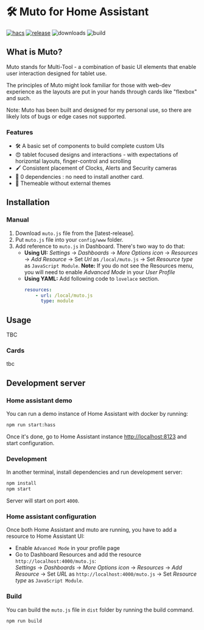# 🛠️ Muto for Home Assistant

[![hacs][hacs-badge]][hacs-url]
[![release][release-badge]][release-url]
![downloads][downloads-badge]
![build][build-badge]

## What is Muto?

Muto stands for Multi-Tool - a combination of basic UI elements that enable user interaction designed for tablet use.

The principles of Muto might look familiar for those with web-dev experience as the layouts are put in your hands through cards like "flexbox" and such.

Note: Muto has been built and designed for my personal use, so there are likely lots of bugs or edge cases not supported.

### Features

-   🛠 A basic set of components to build complete custom UIs
-   😍 tablet focused designs and interactions - with expectations of horizontal layouts, finger-control and scrolling
-   🖌 Consistent placement of Clocks, Alerts and Security cameras
-   🚀 0 dependencies : no need to install another card.
-   🌈 Themeable without external themes

## Installation

### Manual

1. Download `muto.js` file from the [latest-release].
2. Put `muto.js` file into your `config/www` folder.
3. Add reference to `muto.js` in Dashboard. There's two way to do that:
    - **Using UI:** _Settings_ → _Dashboards_ → _More Options icon_ → _Resources_ → _Add Resource_ → Set _Url_ as `/local/muto.js` → Set _Resource type_ as `JavaScript Module`.
      **Note:** If you do not see the Resources menu, you will need to enable _Advanced Mode_ in your _User Profile_
    - **Using YAML:** Add following code to `lovelace` section.
        ```yaml
        resources:
            - url: /local/muto.js
              type: module
        ```

## Usage

TBC

### Cards

tbc

## Development server

### Home assistant demo

You can run a demo instance of Home Assistant with docker by running:

```sh
npm run start:hass
```

Once it's done, go to Home Assistant instance [http://localhost:8123](http://localhost:8123) and start configuration.

### Development

In another terminal, install dependencies and run development server:

```sh
npm install
npm start
```

Server will start on port `4000`.

### Home assistant configuration

Once both Home Assistant and muto are running, you have to add a resource to Home Assistant UI:

-   Enable `Advanced Mode` in your profile page
-   Go to Dashboard Resources and add the resource `http://localhost:4000/muto.js`:  
    _Settings_ → _Dashboards_ → _More Options icon_ → _Resources_ → _Add Resource_ → Set _URL_ as `http://localhost:4000/muto.js` → Set _Resource type_ as `JavaScript Module`.

### Build

You can build the `muto.js` file in `dist` folder by running the build command.

```sh
npm run build
```

<!-- Badges -->

[hacs-url]: https://github.com/hacs/integration
[hacs-badge]: https://img.shields.io/badge/hacs-default-orange.svg?style=flat-square
[release-badge]: https://img.shields.io/github/v/release/d2kagw/lovelace-muto?style=flat-square
[downloads-badge]: https://img.shields.io/github/downloads/d2kagw/lovelace-muto/total?style=flat-square
[build-badge]: https://img.shields.io/github/workflow/status/d2kagw/lovelace-muto/Build?style=flat-square

<!-- References -->

[home-assistant]: https://www.home-assistant.io/
[home-assitant-theme-docs]: https://www.home-assistant.io/integrations/frontend/#defining-themes
[hacs]: https://hacs.xyz
[button-card]: https://github.com/custom-cards/button-card
[release-url]: https://github.com/d2kagw/lovelace-muto/releases
